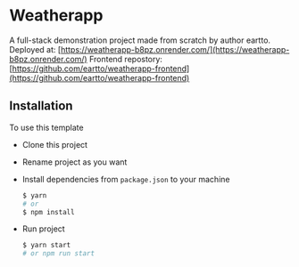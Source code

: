 # Weatherapp

A full-stack demonstration project made from scratch by author eartto. Deployed at: [https://weatherapp-b8pz.onrender.com/](https://weatherapp-b8pz.onrender.com/)
Frontend repostory: [https://github.com/eartto/weatherapp-frontend](https://github.com/eartto/weatherapp-frontend)

## Installation

To use this template
- Clone this project
- Rename project as you want
- Install dependencies from `package.json` to your machine

  ```bash
  $ yarn
  # or
  $ npm install
  ```

- Run project
  ```bash
  $ yarn start
  # or npm run start
  ```

